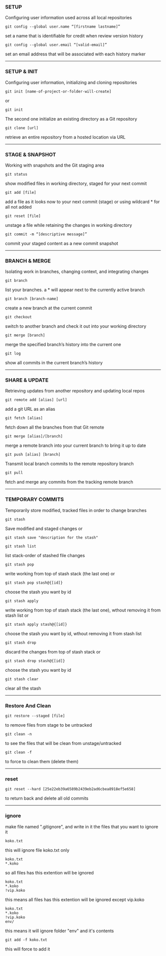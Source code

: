 ### SETUP
Configuring user information used across all local repositories
```git
git config --global user.name “[firstname lastname]”
```
set a name that is identifiable for credit when review version history
```git
git config --global user.email “[valid-email]”
```
set an email address that will be associated with each history marker

---
### SETUP & INIT
Configuring user information, initializing and cloning repositories
```git
git init [name-of-project-or-folder-will-create]
```
or
```git
git init
```
The second one initialize an existing directory as a Git repository
```git
git clone [url]
```
retrieve an entire repository from a hosted location via URL

---
### STAGE & SNAPSHOT
Working with snapshots and the Git staging area
```git
git status
```
show modified files in working directory, staged for your next commit
```git
git add [file]
```
add a file as it looks now to your next commit (stage) or using wildcard \* for all not added
```git
git reset [file]
```
unstage a file while retaining the changes in working directory
```git
git commit -m “[descriptive message]”
```
commit your staged content as a new commit snapshot

---
### BRANCH & MERGE
Isolating work in branches, changing context, and integrating changes
```git
git branch
```
list your branches. a * will appear next to the currently active branch
```git
git branch [branch-name]
```
create a new branch at the current commit
```git
git checkout
```
switch to another branch and check it out into your working directory
```git
git merge [branch]
```
merge the specified branch’s history into the current one
```git
git log
```
show all commits in the current branch’s history

---
### SHARE & UPDATE
Retrieving updates from another repository and updating local repos
```git
git remote add [alias] [url]
```
add a git URL as an alias
```git
git fetch [alias]
```
fetch down all the branches from that Git remote
```git
git merge [alias]/[branch]
```
merge a remote branch into your current branch to bring it up to date
```git
git push [alias] [branch]
```
Transmit local branch commits to the remote repository branch
```git
git pull
```
fetch and merge any commits from the tracking remote branch

---
### TEMPORARY COMMITS
Temporarily store modified, tracked files in order to change branches
```git
git stash
```
Save modified and staged changes
or
```git
git stash save "description for the stash"
```
```git
git stash list
```
list stack-order of stashed file changes
```git
git stash pop
```
write working from top of stash stack (the last one)
or
```git
git stash pop stash@{[id]}
```
choose the stash you want by id
```git
git stash apply
```
write working from top of stash stack (the last one), wthout removing it from stash list
or
```git
git stash apply stash@{[id]}
```
choose the stash you want by id, wthout removing it from stash list
```git
git stash drop
```
discard the changes from top of stash stack
or
```git
git stash drop stash@{[id]}
```
choose the stash you want by id
```git
git stash clear
```
clear all the stash

---
### Restore And Clean
```git
git restore --staged [file]
```
to remove files from stage to be untracked
```git
git clean -n
```
to see the files that will be clean from unstage/untracked
```git
git clean -f
```
to force to clean them (delete them)

---
### reset
```git
git reset --hard [25e22eb39a6589b2439eb2ad6cbea8918ef5e658]
```
to return back and delete all old commits

---
### ignore
make file named ".gitignore", and write in it the files that you want to ignore it
```gitignore
koko.txt
```
this will ignore file koko.txt only
```gitignore
koko.txt
*.koko
```
so all files has this extention will be ignored
```gitignore
koko.txt
*.koko
!vip.koko
```
this means all files has this extention will be ignored except vip.koko
```gitignore
koko.txt
*.koko
!vip.koko
env/
```
this means it will ignore folder "env" and it's contents

```gitignore
git add -f koko.txt
```
this will force to add it